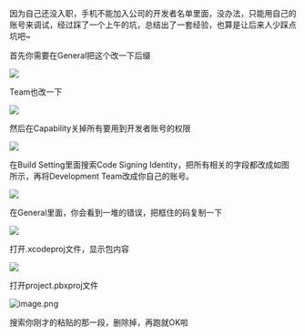 因为自己还没入职，手机不能加入公司的开发者名单里面，没办法，只能用自己的账号来调试，经过踩了一个上午的坑，总结出了一套经验，也算是让后来人少踩点坑吧~

首先你需要在General把这个改一下后缀

![](https://upload-images.jianshu.io/upload_images/8407639-5cd7a0ef1e5c5f36.png?imageMogr2/auto-orient/strip%7CimageView2/2/w/1240)

Team也改一下

![](https://upload-images.jianshu.io/upload_images/8407639-5337ba5569904cf5.png?imageMogr2/auto-orient/strip%7CimageView2/2/w/1240)

然后在Capability关掉所有要用到开发者账号的权限

![](https://upload-images.jianshu.io/upload_images/8407639-fd04094a8b02e225.png?imageMogr2/auto-orient/strip%7CimageView2/2/w/1240)

在Build Setting里面搜索Code Signing Identity，把所有相关的字段都改成如图所示，再将Development Team改成你自己的账号。

![](https://upload-images.jianshu.io/upload_images/8407639-1db786b0882831f0.png?imageMogr2/auto-orient/strip%7CimageView2/2/w/1240)

在General里面，你会看到一堆的错误，把框住的码复制一下

![](https://upload-images.jianshu.io/upload_images/8407639-4163ff3c5d065c6d.png?imageMogr2/auto-orient/strip%7CimageView2/2/w/1240)

打开.xcodeproj文件，显示包内容

![](https://upload-images.jianshu.io/upload_images/8407639-96cb3a520be2352e.png?imageMogr2/auto-orient/strip%7CimageView2/2/w/1240)

打开project.pbxproj文件

![image.png](https://upload-images.jianshu.io/upload_images/8407639-745d7f88021e48f3.png?imageMogr2/auto-orient/strip%7CimageView2/2/w/1240)

搜索你刚才的粘贴的那一段，删除掉，再跑就OK啦

